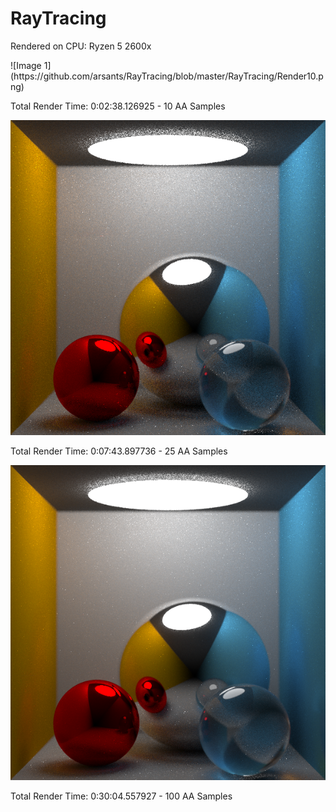 # RayTracing
<p>
Rendered on CPU: Ryzen 5 2600x
</p>
![Image 1](https://github.com/arsants/RayTracing/blob/master/RayTracing/Render10.png)
<p>
Total Render Time: 0:02:38.126925 - 10 AA Samples
</p>

![Image 1](https://github.com/arsants/RayTracing/blob/master/RayTracing/Render25.png)
<p>
Total Render Time: 0:07:43.897736 - 25 AA Samples
</p>

![Image 1](https://github.com/arsants/RayTracing/blob/master/RayTracing/Render100.png)
<p>
Total Render Time: 0:30:04.557927 - 100 AA Samples
</p>
